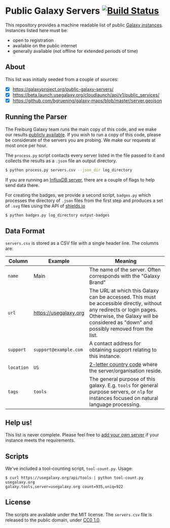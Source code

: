 # Public Galaxy Servers [![Build Status](https://travis-ci.org/martenson/public-galaxy-servers.svg?branch=master)](https://travis-ci.org/martenson/public-galaxy-servers)

This repository provides a machine readable list of public [Galaxy instances](https://github.com/galaxyproject/galaxy/). Instances listed here must be:

- open to registration
- available on the public internet
- generally available (not offline for extended periods of time)

## About

This list was initially seeded from a couple of sources:

- [x] https://galaxyproject.org/public-galaxy-servers/
- [x] https://beta.launch.usegalaxy.org/cloudlaunch/api/v1/public_services/
- [x] https://github.com/bgruening/galaxy-maps/blob/master/server.geojson

## Running the Parser

The Freiburg Galaxy team runs the main copy of this code, and we make our results [publicly available](https://grafana.denbi.uni-freiburg.de/dashboard/db/public-galaxy-servers). If you wish to run a copy of this code, please be considerate of the servers you are probing. We make our requests at most once per hour.

The `process.py` script contacts every server listed in the file passed to it and collects the results as a `.json` file an output directory.

```bash
$ python process.py servers.csv --json_dir log_directory
```

If you are running an [InfluxDB server](https://github.com/influxdata/influxdb), there are a couple of flags to help send data there.

For creating the badges, we provide a second script, `badges.py` which processes the directory of `.json` files from the first step and produces a set of `.svg` files using the API of [shields.io](https://shields.io/)

```bash
$ python badges.py log_directory output-badges
```

## Data Format

`servers.csv` is stored as a CSV file with a single header line. The columns are:

Column     | Example               | Meaning
---------- | --------------------- | ---------------------
`name`     | Main                  | The name of the server. Often corresponds with the "Galaxy Brand"
`url`      | https://usegalaxy.org | The URL at which this Galaxy can be accessed. This must be accessible directly, without any redirects or login pages. Otherwise, the Galaxy will be considered as "down" and possibly removed from the list.
`support`  | `support@example.com` | A contact address for obtaining support relating to this instance.
`location` | `US`                  | [2-letter country code](https://en.wikipedia.org/wiki/ISO_3166-2) where the server/organisation reside.
`tags`     | `tools`               | The general purpose of this galaxy. E.g. `tools` for general purpose servers, or `nlp` for instances focused on natural language processing.

## Help us!

This list is never complete. Please feel free to [add your own server](https://github.com/martenson/public-galaxy-servers/edit/master/servers.csv) if your instance meets the requirements.

## Scripts

We've included a tool-counting script, `tool-count.py`. Usage:

```
$ curl https://usegalaxy.org/api/tools | python tool-count.py usegalaxy.org
galaxy.tools,server=usegalaxy.org count=935,uniq=922
```

## License

The scripts are available under the MIT license. The `servers.csv` file is released to the public domain, under [CC0 1.0](https://creativecommons.org/publicdomain/zero/1.0/).
